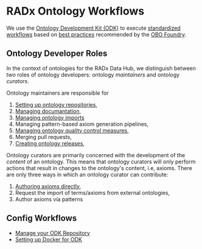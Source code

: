 # RADx Ontology Workflows

We use the [Ontology Development Kit (ODK)](https://github.com/INCATools/ontology-development-kit) to execute [standardized workflows](https://doi.org/10.1093/database/baac087) based on [best practices](https://obofoundry.org/principles/fp-000-summary.html) recommended by the [OBO Foundry](https://obofoundry.org/).


## Ontology Developer Roles

In the context of ontologies for the RADx Data Hub, we distinguish between *two* roles of ontology developers: ontology *maintainers* and ontology *curators*.

Ontology maintainers are responsible for

1. [Setting up ontology repositories](RepositorySetup.md),
2. [Managing documantation](ManageDocumentation.md), 
3. [Managing ontology imports](UpdateImports.md)
4. Managing pattern-based axiom generation pipelines,
5. [Managing ontology quality control measures](ManageAutomatedTest.md),
6. Merging pull requests,
7. [Creating ontology releases](ReleaseWorkflow.md),

Ontology curators are primarily concerned with the development of the *content* of an ontology.
This means that ontology curators will only perform actions that result in changes to the ontology's content, i.e, axioms. There are only three ways in which an ontology curator can contribute:

1. [Authoring axioms directly](EditorsWorkflow.md),
2. Request the import of terms/axioms from external ontologies, 
3. Author axioms via patterns


## Config Workflows

- [Manage your ODK Repository](RepoManagement.md)
- [Setting up Docker for ODK](SettingUpDockerForODK.md)
